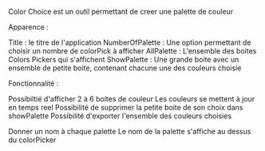 Color Choice est un outil permettant de creer une palette de couleur

Apparence :

Title : le titre de l'application
NumberOfPalette : Une option permettant de choisir un nombre de colorPick à afficher
AllPalette : L'ensemble des boites Colors Pickers qui s'affichent
ShowPalette : Une grande boite avec un ensemble de petite boite, contenant chacune une des couleurs choisie

Fonctionnalité :

Possibiltié d'afficher 2 à 6 boites de couleur
Les couleurs se mettent à jour en temps reel
Possibilité de supprimer la petite boite de son choix dans showPalette
Possibilité d'exporter l'ensemble des couleurs choisies

Donner un nom à chaque palette
Le nom de la palette s'affiche au dessus du colorPicker
